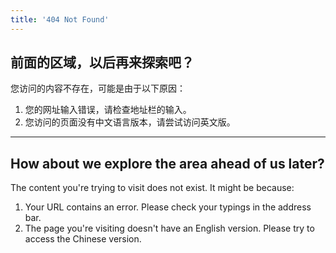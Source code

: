 ```yaml
---
title: '404 Not Found'
---
```


## 前面的区域，以后再来探索吧？

您访问的内容不存在，可能是由于以下原因：

1. 您的网址输入错误，请检查地址栏的输入。
2. 您访问的页面没有中文语言版本，请尝试访问英文版。

---

## How about we explore the area ahead of us later?

The content you're trying to visit does not exist. It might be because:

1. Your URL contains an error. Please check your typings in the address bar.
2. The page you're visiting doesn't have an English version. Please try to
   access the Chinese version.
